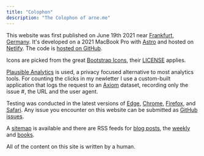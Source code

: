 ```yaml
---
title: "Colophon"
description: "The Colophon of arne.me"
---
```


This website was first published on June 19th 2021 near
[Frankfurt, Germany](https://frankfurt.de).
It's developed on a 2021 MacBook Pro with [Astro](https://astro.build) and
hosted on [Netlify](https://netlify.com).
The code is [hosted on GitHub](https://github.com/bahlo/arne.me).

Icons are picked from the great [Bootstrap Icons](https://icons.getbootstrap.com),
their [LICENSE](https://github.com/twbs/icons/blob/main/LICENSE.md) applies.

[Plausible Analytics](https://plausible.io) is used, a privacy focused
alternative to most analytics tools.
For counting the clicks in my newletter I use a custom-built application that 
logs the request to an [Axiom](https://axiom.co) dataset, recording only the 
issue #, the URL and the user agent.

Testing was conducted in the latest versions of
[Edge](https://www.microsoft.com/en-us/windows/microsoft-edge/microsoft-edge),
[Chrome](https://www.google.com/chrome/),
[Firefox](https://www.mozilla.org/en-US/firefox/new/),
and [Safari](http://www.apple.com/safari/).
Any issue you encounter on this website can be submitted as
[GitHub issues](https://github.com/bahlo/arne.me/issues/new).

A [sitemap](/sitemap.xml) is available and there are RSS feeds for
[blog posts](/blog/atom.xml), the [weekly](/weekly/atom.xml) and
[books](/books/atom.xml).

All of the content on this site is written by a human.
